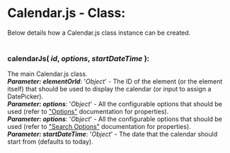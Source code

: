 # Calendar.js - Class:

Below details how a Calendar.js class instance can be created.
<br>
<br>

### **calendarJs( *id*, *options*, *startDateTime* )**:
The main Calendar.js class.
<br>
***Parameter: elementOrId***: '*Object*' - The ID of the element (or the element itself) that should be used to display the calendar (or input to assign a DatePicker).
<br>
***Parameter: options***: '*Object*' - All the configurable options that should be used (refer to ["Options"](OPTIONS.md) documentation for properties).
<br>
***Parameter: options***: '*Object*' - All the configurable options that should be used (refer to ["Search Options"](SEARCH_OPTIONS.md) documentation for properties).
<br>
***Parameter: startDateTime***: '*Object*' - The date that the calendar should start from (defaults to today).